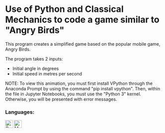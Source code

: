 # Use of Python and Classical Mechanics to code a game similar to "Angry Birds"

This program creates a simplified game based on the popular mobile game, Angry Birds.

The program takes 2 inputs:
* Initial angle in degrees
* Initial speed in metres per second

NOTE: To view this animation, you must first install VPython through the Anaconda Prompt by using the command "pip install vpython". Then, within the file in Jupyter Notebooks, you must use the "Python 3" kernel. Otherwise, you will be presented with error messages.

### Languages:
<a href="#"><img align="left" alt="Python" height="25px" src="https://img.shields.io/badge/Python-14354C?style=for-the-badge&logo=python&logoColor=white" /></a>
<a href="#"><img align="left" alt="Markdown" height="25px" src="https://img.shields.io/badge/Markdown-000000?style=for-the-badge&logo=markdown&logoColor=white" /></a>
